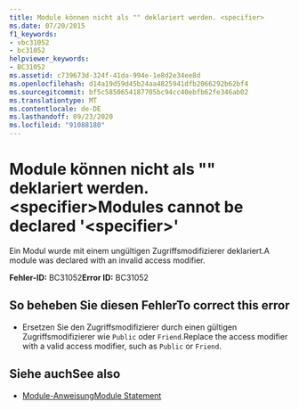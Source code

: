 ```yaml
---
title: Module können nicht als "" deklariert werden. <specifier>
ms.date: 07/20/2015
f1_keywords:
- vbc31052
- bc31052
helpviewer_keywords:
- BC31052
ms.assetid: c739673d-324f-41da-994e-1e8d2e34ee8d
ms.openlocfilehash: d14a19d59d45b24aa4825941dfb2066292b62bf4
ms.sourcegitcommit: bf5c5850654187705bc94cc40ebfb62fe346ab02
ms.translationtype: MT
ms.contentlocale: de-DE
ms.lasthandoff: 09/23/2020
ms.locfileid: "91088180"
---
```

# <a name="modules-cannot-be-declared-specifier"></a><span data-ttu-id="9c345-102">Module können nicht als "" deklariert werden. \<specifier></span><span class="sxs-lookup"><span data-stu-id="9c345-102">Modules cannot be declared '\<specifier>'</span></span>

<span data-ttu-id="9c345-103">Ein Modul wurde mit einem ungültigen Zugriffsmodifizierer deklariert.</span><span class="sxs-lookup"><span data-stu-id="9c345-103">A module was declared with an invalid access modifier.</span></span>  
  
 <span data-ttu-id="9c345-104">**Fehler-ID:** BC31052</span><span class="sxs-lookup"><span data-stu-id="9c345-104">**Error ID:** BC31052</span></span>  
  
## <a name="to-correct-this-error"></a><span data-ttu-id="9c345-105">So beheben Sie diesen Fehler</span><span class="sxs-lookup"><span data-stu-id="9c345-105">To correct this error</span></span>  
  
- <span data-ttu-id="9c345-106">Ersetzen Sie den Zugriffsmodifizierer durch einen gültigen Zugriffsmodifizierer wie `Public` oder `Friend`.</span><span class="sxs-lookup"><span data-stu-id="9c345-106">Replace the access modifier with a valid access modifier, such as `Public` or `Friend`.</span></span>  
  
## <a name="see-also"></a><span data-ttu-id="9c345-107">Siehe auch</span><span class="sxs-lookup"><span data-stu-id="9c345-107">See also</span></span>

- [<span data-ttu-id="9c345-108">Module-Anweisung</span><span class="sxs-lookup"><span data-stu-id="9c345-108">Module Statement</span></span>](../language-reference/statements/module-statement.md)
